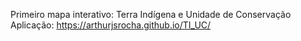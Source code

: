 Primeiro mapa interativo: Terra Indígena e Unidade de Conservação
Aplicação: https://arthurjsrocha.github.io/TI_UC/
